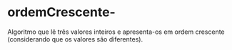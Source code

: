 # ordemCrescente-
Algoritmo que lê três valores inteiros e apresenta-os em ordem crescente (considerando que os valores são diferentes). 
